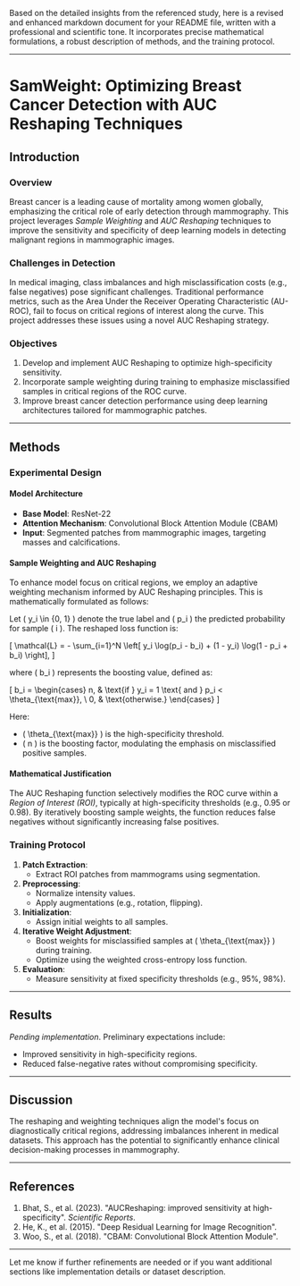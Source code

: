 Based on the detailed insights from the referenced study, here is a revised and enhanced markdown document for your README file, written with a professional and scientific tone. It incorporates precise mathematical formulations, a robust description of methods, and the training protocol.

---

# **SamWeight: Optimizing Breast Cancer Detection with AUC Reshaping Techniques**

## **Introduction**

### **Overview**
Breast cancer is a leading cause of mortality among women globally, emphasizing the critical role of early detection through mammography. This project leverages *Sample Weighting* and *AUC Reshaping* techniques to improve the sensitivity and specificity of deep learning models in detecting malignant regions in mammographic images.

### **Challenges in Detection**
In medical imaging, class imbalances and high misclassification costs (e.g., false negatives) pose significant challenges. Traditional performance metrics, such as the Area Under the Receiver Operating Characteristic (AU-ROC), fail to focus on critical regions of interest along the curve. This project addresses these issues using a novel AUC Reshaping strategy.

### **Objectives**
1. Develop and implement AUC Reshaping to optimize high-specificity sensitivity.
2. Incorporate sample weighting during training to emphasize misclassified samples in critical regions of the ROC curve.
3. Improve breast cancer detection performance using deep learning architectures tailored for mammographic patches.

---

## **Methods**

### **Experimental Design**

#### **Model Architecture**
- **Base Model**: ResNet-22
- **Attention Mechanism**: Convolutional Block Attention Module (CBAM)
- **Input**: Segmented patches from mammographic images, targeting masses and calcifications.

#### **Sample Weighting and AUC Reshaping**
To enhance model focus on critical regions, we employ an adaptive weighting mechanism informed by AUC Reshaping principles. This is mathematically formulated as follows:

Let \( y_i \in \{0, 1\} \) denote the true label and \( p_i \) the predicted probability for sample \( i \). The reshaped loss function is:

\[
\mathcal{L} = - \sum_{i=1}^N \left[ y_i \log(p_i - b_i) + (1 - y_i) \log(1 - p_i + b_i) \right],
\]

where \( b_i \) represents the boosting value, defined as:

\[
b_i =
\begin{cases}
n, & \text{if } y_i = 1 \text{ and } p_i < \theta_{\text{max}}, \\
0, & \text{otherwise.}
\end{cases}
\]

Here:
- \( \theta_{\text{max}} \) is the high-specificity threshold.
- \( n \) is the boosting factor, modulating the emphasis on misclassified positive samples.

#### **Mathematical Justification**
The AUC Reshaping function selectively modifies the ROC curve within a *Region of Interest (ROI)*, typically at high-specificity thresholds (e.g., 0.95 or 0.98). By iteratively boosting sample weights, the function reduces false negatives without significantly increasing false positives.

### **Training Protocol**
1. **Patch Extraction**:
   - Extract ROI patches from mammograms using segmentation.
2. **Preprocessing**:
   - Normalize intensity values.
   - Apply augmentations (e.g., rotation, flipping).
3. **Initialization**:
   - Assign initial weights to all samples.
4. **Iterative Weight Adjustment**:
   - Boost weights for misclassified samples at \( \theta_{\text{max}} \) during training.
   - Optimize using the weighted cross-entropy loss function.
5. **Evaluation**:
   - Measure sensitivity at fixed specificity thresholds (e.g., 95%, 98%).

---

## **Results**
*Pending implementation*. Preliminary expectations include:
- Improved sensitivity in high-specificity regions.
- Reduced false-negative rates without compromising specificity.

---

## **Discussion**
The reshaping and weighting techniques align the model's focus on diagnostically critical regions, addressing imbalances inherent in medical datasets. This approach has the potential to significantly enhance clinical decision-making processes in mammography.

---

## **References**
1. Bhat, S., et al. (2023). "AUCReshaping: improved sensitivity at high-specificity". *Scientific Reports*.
2. He, K., et al. (2015). "Deep Residual Learning for Image Recognition".
3. Woo, S., et al. (2018). "CBAM: Convolutional Block Attention Module".

---

Let me know if further refinements are needed or if you want additional sections like implementation details or dataset description.
